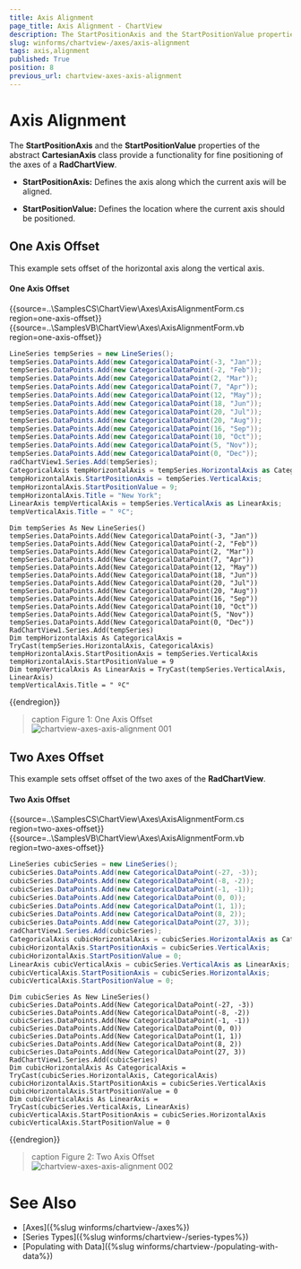 ```yaml
---
title: Axis Alignment
page_title: Axis Alignment - ChartView
description: The StartPositionAxis and the StartPositionValue properties of the abstract CartesianAxis class provide a functionality for fine positioning of the axes of a RadChartView
slug: winforms/chartview-/axes/axis-alignment
tags: axis,alignment
published: True
position: 8
previous_url: chartview-axes-axis-alignment
---
```


# Axis Alignment

The __StartPositionAxis__ and the __StartPositionValue__ properties of the abstract __CartesianAxis__ class provide a functionality for fine positioning of the axes of a __RadChartView__.

* __StartPositionAxis:__ Defines the axis along which the current axis will be aligned.

* __StartPositionValue:__ Defines the location where the current axis should be positioned.

## One Axis Offset

This example sets offset of the horizontal axis along the vertical axis. 

#### One Axis Offset

{{source=..\SamplesCS\ChartView\Axes\AxisAlignmentForm.cs region=one-axis-offset}} 
{{source=..\SamplesVB\ChartView\Axes\AxisAlignmentForm.vb region=one-axis-offset}} 

````C#
LineSeries tempSeries = new LineSeries();
tempSeries.DataPoints.Add(new CategoricalDataPoint(-3, "Jan"));
tempSeries.DataPoints.Add(new CategoricalDataPoint(-2, "Feb"));
tempSeries.DataPoints.Add(new CategoricalDataPoint(2, "Mar"));
tempSeries.DataPoints.Add(new CategoricalDataPoint(7, "Apr"));
tempSeries.DataPoints.Add(new CategoricalDataPoint(12, "May"));
tempSeries.DataPoints.Add(new CategoricalDataPoint(18, "Jun"));
tempSeries.DataPoints.Add(new CategoricalDataPoint(20, "Jul"));
tempSeries.DataPoints.Add(new CategoricalDataPoint(20, "Aug"));
tempSeries.DataPoints.Add(new CategoricalDataPoint(16, "Sep"));
tempSeries.DataPoints.Add(new CategoricalDataPoint(10, "Oct"));
tempSeries.DataPoints.Add(new CategoricalDataPoint(5, "Nov"));
tempSeries.DataPoints.Add(new CategoricalDataPoint(0, "Dec"));
radChartView1.Series.Add(tempSeries);
CategoricalAxis tempHorizontalAxis = tempSeries.HorizontalAxis as CategoricalAxis;
tempHorizontalAxis.StartPositionAxis = tempSeries.VerticalAxis;
tempHorizontalAxis.StartPositionValue = 9;
tempHorizontalAxis.Title = "New York";
LinearAxis tempVerticalAxis = tempSeries.VerticalAxis as LinearAxis;
tempVerticalAxis.Title = " ºC";

````
````VB.NET
Dim tempSeries As New LineSeries()
tempSeries.DataPoints.Add(New CategoricalDataPoint(-3, "Jan"))
tempSeries.DataPoints.Add(New CategoricalDataPoint(-2, "Feb"))
tempSeries.DataPoints.Add(New CategoricalDataPoint(2, "Mar"))
tempSeries.DataPoints.Add(New CategoricalDataPoint(7, "Apr"))
tempSeries.DataPoints.Add(New CategoricalDataPoint(12, "May"))
tempSeries.DataPoints.Add(New CategoricalDataPoint(18, "Jun"))
tempSeries.DataPoints.Add(New CategoricalDataPoint(20, "Jul"))
tempSeries.DataPoints.Add(New CategoricalDataPoint(20, "Aug"))
tempSeries.DataPoints.Add(New CategoricalDataPoint(16, "Sep"))
tempSeries.DataPoints.Add(New CategoricalDataPoint(10, "Oct"))
tempSeries.DataPoints.Add(New CategoricalDataPoint(5, "Nov"))
tempSeries.DataPoints.Add(New CategoricalDataPoint(0, "Dec"))
RadChartView1.Series.Add(tempSeries)
Dim tempHorizontalAxis As CategoricalAxis = TryCast(tempSeries.HorizontalAxis, CategoricalAxis)
tempHorizontalAxis.StartPositionAxis = tempSeries.VerticalAxis
tempHorizontalAxis.StartPositionValue = 9
Dim tempVerticalAxis As LinearAxis = TryCast(tempSeries.VerticalAxis, LinearAxis)
tempVerticalAxis.Title = " ºC"

````

{{endregion}}

>caption Figure 1: One Axis Offset
![chartview-axes-axis-alignment 001](images/chartview-axes-axis-alignment001.png)

## Two Axes Offset

This example sets offset offset of the two axes of the __RadChartView__. 

#### Two Axis Offset

{{source=..\SamplesCS\ChartView\Axes\AxisAlignmentForm.cs region=two-axes-offset}} 
{{source=..\SamplesVB\ChartView\Axes\AxisAlignmentForm.vb region=two-axes-offset}} 

````C#
LineSeries cubicSeries = new LineSeries();
cubicSeries.DataPoints.Add(new CategoricalDataPoint(-27, -3));
cubicSeries.DataPoints.Add(new CategoricalDataPoint(-8, -2));
cubicSeries.DataPoints.Add(new CategoricalDataPoint(-1, -1));
cubicSeries.DataPoints.Add(new CategoricalDataPoint(0, 0));
cubicSeries.DataPoints.Add(new CategoricalDataPoint(1, 1));
cubicSeries.DataPoints.Add(new CategoricalDataPoint(8, 2));
cubicSeries.DataPoints.Add(new CategoricalDataPoint(27, 3));
radChartView1.Series.Add(cubicSeries);
CategoricalAxis cubicHorizontalAxis = cubicSeries.HorizontalAxis as CategoricalAxis;
cubicHorizontalAxis.StartPositionAxis = cubicSeries.VerticalAxis;
cubicHorizontalAxis.StartPositionValue = 0;
LinearAxis cubicVerticalAxis = cubicSeries.VerticalAxis as LinearAxis;
cubicVerticalAxis.StartPositionAxis = cubicSeries.HorizontalAxis;
cubicVerticalAxis.StartPositionValue = 0;

````
````VB.NET
Dim cubicSeries As New LineSeries()
cubicSeries.DataPoints.Add(New CategoricalDataPoint(-27, -3))
cubicSeries.DataPoints.Add(New CategoricalDataPoint(-8, -2))
cubicSeries.DataPoints.Add(New CategoricalDataPoint(-1, -1))
cubicSeries.DataPoints.Add(New CategoricalDataPoint(0, 0))
cubicSeries.DataPoints.Add(New CategoricalDataPoint(1, 1))
cubicSeries.DataPoints.Add(New CategoricalDataPoint(8, 2))
cubicSeries.DataPoints.Add(New CategoricalDataPoint(27, 3))
RadChartView1.Series.Add(cubicSeries)
Dim cubicHorizontalAxis As CategoricalAxis = TryCast(cubicSeries.HorizontalAxis, CategoricalAxis)
cubicHorizontalAxis.StartPositionAxis = cubicSeries.VerticalAxis
cubicHorizontalAxis.StartPositionValue = 0
Dim cubicVerticalAxis As LinearAxis = TryCast(cubicSeries.VerticalAxis, LinearAxis)
cubicVerticalAxis.StartPositionAxis = cubicSeries.HorizontalAxis
cubicVerticalAxis.StartPositionValue = 0

````

{{endregion}}

>caption Figure 2: Two Axis Offset
![chartview-axes-axis-alignment 002](images/chartview-axes-axis-alignment002.png)


# See Also

* [Axes]({%slug winforms/chartview-/axes%})
* [Series Types]({%slug winforms/chartview-/series-types%})
* [Populating with Data]({%slug winforms/chartview-/populating-with-data%})
